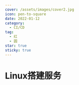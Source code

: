 ```yaml
---
cover: /assets/images/cover2.jpg
icon: pen-to-square
date: 2022-01-12
category:
  - CI/CD
tag:
  - 红
  - 圆
star: true
sticky: true
---
```


# Linux搭建服务


